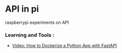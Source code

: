 # API in pi
raspberrypi experiments on API

### Learning and Tools :
- [Video: How to Dockerize a Python App with FastAPI](https://www.docker.com/blog/video-how-to-dockerize-a-python-app-with-fastapi/)
